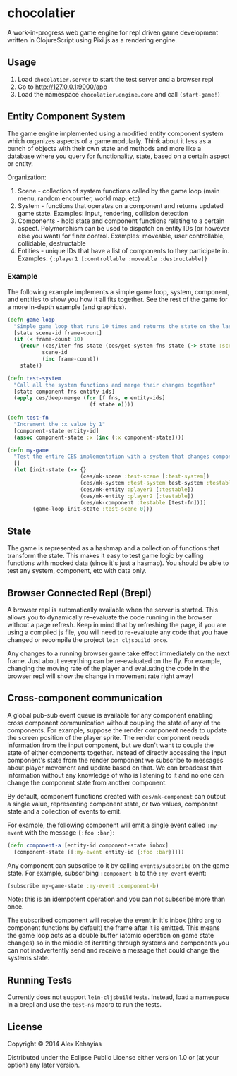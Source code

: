 # chocolatier

A work-in-progress web game engine for repl driven game development written in ClojureScript using Pixi.js as a rendering engine.

## Usage

1. Load `chocolatier.server` to start the test server and a browser repl
2. Go to http://127.0.0.1:9000/app
3. Load the namespace `chocolatier.engine.core` and call `(start-game!)`

## Entity Component System

The game engine implemented using a modified entity component system which organizes aspects of a game modularly. Think about it less as a bunch of objects with their own state and methods and more like a database where you query for functionality, state, based on a certain aspect or entity.

Organization:

1. Scene - collection of system functions called by the game loop (main menu, random encounter, world map, etc)
2. System - functions that operates on a component and returns updated game state. Examples: input, rendering, collision detection
3. Components - hold state and component functions relating to a certain aspect. Polymorphism can be used to dispatch on entity IDs (or however else you want) for finer control. Examples: moveable, user controllable, collidable, destructable
4. Entities - unique IDs that have a list of components to they participate in. Examples: `{:player1 [:controllable :moveable :destructable]}`

### Example

The following example implements a simple game loop, system, component, and entities to show you how it all fits together. See the rest of the game for a more in-depth example (and graphics).

```clojure
(defn game-loop
  "Simple game loop that runs 10 times and returns the state on the last frame."
  [state scene-id frame-count]
  (if (< frame-count 10)
    (recur (ces/iter-fns state (ces/get-system-fns state (-> state :scenes scene-id)))
           scene-id
           (inc frame-count))
    state))

(defn test-system
  "Call all the system functions and merge their changes together"
  [state component-fns entity-ids]
  (apply ces/deep-merge (for [f fns, e entity-ids]
                          (f state e))))
                            
(defn test-fn
  "Increment the :x value by 1"
  [component-state entity-id]
  (assoc component-state :x (inc (:x component-state))))

(defn my-game
  "Test the entire CES implementation with a system that changes component state"
  []
  (let [init-state (-> {}
                       (ces/mk-scene :test-scene [:test-system])
                       (ces/mk-system :test-system test-system :testable)
                       (ces/mk-entity :player1 [:testable])
                       (ces/mk-entity :player2 [:testable])
                       (ces/mk-component :testable [test-fn]))]
        (game-loop init-state :test-scene 0)))
```

## State

The game is represented as a hashmap and a collection of functions that transform the state. This makes it easy to test game logic by calling functions with mocked data (since it's just a hasmap). You should be able to test any system, component, etc with data only.

## Browser Connected Repl (Brepl)

A browser repl is automatically available when the server is started. This allows you to dynamically re-evaluate the code running in the browser without a page refresh. Keep in mind that by refreshing the page, if you are using a compiled js file, you will need to re-evaluate any code that you have changed or recompile the project `lein cljsbuild once`.

Any changes to a running browser game take effect immediately on the next frame. Just about everything can be re-evaluated on the fly. For example, changing the moving rate of the player and evaluating the code in the browser repl will show the change in movement rate right away!

## Cross-component communication

A global pub-sub event queue is available for any component enabling cross component communication without coupling the state of any of the components. For example, suppose the render component needs to update the screen position of the player sprite. The render component needs information from the input component, but we don't want to couple the state of either components together. Instead of directly accessing the input component's state from the render component we subscribe to messages about player movement and update based on that. We can broadcast that information without any knowledge of who is listening to it and no one can change the component state from another component.

By default, component functions created with `ces/mk-component` can output a single value, representing component state, or two values, component state and a collection of events to emit. 

For example, the following component will emit a single event called `:my-event` with the message `{:foo :bar}`:

```clojure
(defn component-a [entity-id component-state inbox]
  [component-state [[:my-event entity-id {:foo :bar}]]])
```

Any component can subscribe to it by calling `events/subscribe` on the game state. For example, subscribing `:component-b` to the `:my-event` event:

```clojure
(subscribe my-game-state :my-event :component-b)
```

Note: this is an idempotent operation and you can not subscribe more than once.

The subscribed component will receive the event in it's inbox (third arg to component functions by default) the frame after it is emitted. This means the game loop acts as a double buffer (atomic operation on game state changes) so in the middle of iterating through systems and components you can not inadvertently send and receive a message that could change the systems state.

## Running Tests

Currently does not support `lein-cljsbuild` tests. Instead, load a namespace in a brepl and use the `test-ns` macro to run the tests.

## License

Copyright © 2014 Alex Kehayias

Distributed under the Eclipse Public License either version 1.0 or (at
your option) any later version.
